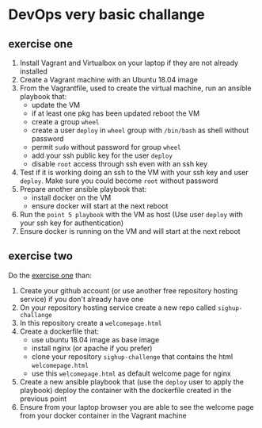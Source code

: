 # DevOps very basic challange

## exercise one

1. Install Vagrant and Virtualbox on your laptop if they are not already installed
2. Create a Vagrant machine with an Ubuntu 18.04 image
3. From the Vagrantfile, used to create the virtual machine, run an ansible playbook that:
   - update the VM
   - if at least one pkg has been updated reboot the VM
   - create a group `wheel`
   - create a user `deploy` in `wheel` group with `/bin/bash` as shell without password
   - permit `sudo` without password for group `wheel`
   - add your ssh public key for the user `deploy`
   - disable `root` access through ssh even with an ssh key
4. Test if it is working doing an ssh to the VM with your ssh key and user `deploy`. Make sure you could become `root` without password
5. Prepare another ansible playbook that:
    - install docker on the VM
    - ensure docker will start at the next reboot
6. Run the `point 5 playbook` with the VM as host (Use user `deploy` with your ssh key for authentication)
7. Ensure docker is running on the VM and will start at the next reboot

## exercise two

Do the [exercise one](#exercise-one) than:

1. Create your github account (or use another free repository hosting service) if you don't already have one
2. On your repository hosting service create a new repo called `sighup-challange`
3. In this repository create a `welcomepage.html`
4. Create a dockerfile that:
   - use ubuntu 18.04 image as base image
   - install nginx (or apache if you prefer)
   - clone your repository `sighup-challenge` that contains the html `welcomepage.html`
   - use this `welcomepage.html` as default welcome page for nginx
5. Create a new ansible playbook that (use the `deploy` user to apply the playbook) deploy the container with the dockerfile created in the previous point
6. Ensure from your laptop browser you are able to see the welcome page from your docker container in the Vagrant machine
